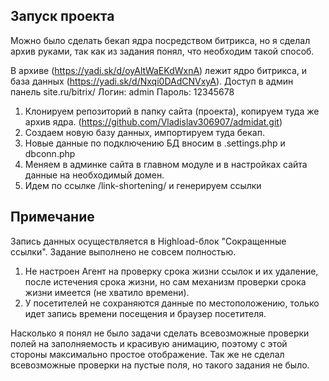 Запуск проекта
------------
Можно было сделать бекап ядра посредством битрикса, но я сделал архив руками, так как из задания понял, что необходим такой способ.

В архиве (https://yadi.sk/d/oyAltWaEKdWxnA) лежит ядро битрикса, и база данных (https://yadi.sk/d/Nxqi0DAdCNVxyA).
Доступ в админ панель site.ru/bitrix/
Логин: admin
Пароль: 12345678
1. Клонируем репозиторий в папку сайта (проекта), копируем туда же архив ядра. (https://github.com/Vladislav306907/admidat.git)
2. Создаем новую базу данных, импортируем туда бекап.
3. Новые данные по подключению БД вносим в .settings.php и dbconn.php
4. Меняем в админке сайта в главном модуле и в настройках сайта данные на необходимый домен.
5. Идем по ссылке /link-shortening/ и генерируем ссылки

Примечание
------------
Запись данных осуществляется в Highload-блок "Сокращенные ссылки". 
Задание выполнено не совсем полностью.
1. Не настроен Агент на проверку срока жизни ссылок и их удаление, после истечения срока жизни, но сам механизм проверки срока жизни имеется (не хватило времени).
2. У посетителей не сохраняются данные по местоположению, только идет запись времени посещения и браузер посетителя.

Насколько я понял не было задачи сделать всевозможные проверки полей на заполняемость и красивую анимацию, поэтому с этой стороны максимально простое отображение. Так же не сделал всевозможные проверки на пустые поля, но такого задания не было.